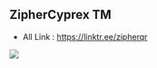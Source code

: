 ## ZipherCyprex TM
- All Link : https://linktr.ee/zipherqr


![](https://komarev.com/ghpvc/?username=ZipherCyprex&color=red&style=for-the-badge)
